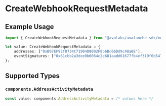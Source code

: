 # CreateWebhookRequestMetadata

## Example Usage

```typescript
import { CreateWebhookRequestMetadata } from "@avalabs/avalanche-sdk/models/components";

let value: CreateWebhookRequestMetadata = {
    addresses: ["0xB97EF9Ef8734C71904D8002F8b6Bc66Dd9c48a6E"],
    eventSignatures: ["0x61cbb2a3dee0b6064c2e681aadd61677fb4ef319f0b547508d495626f5a62f64"],
};
```

## Supported Types

### `components.AddressActivityMetadata`

```typescript
const value: components.AddressActivityMetadata = /* values here */
```

